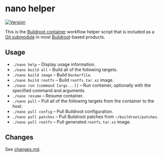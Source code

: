 nano helper
===========

[![Version][Version image]][Releases]

This is the [Buildroot container](https://github.com/Docker-nano/Buildroot) workflow helper script that is included as a [Git submodule](http://git-scm.com/book/en/v2/Git-Tools-Submodules) in most [Buildroot](https://github.com/Docker-nano/Buildroot)-based products.

Usage
-----

* `./nano help` – Display usage information.
* `./nano build all` – Build all of the following targets.
* `./nano build image` – Build `Dockerfile`.
* `./nano build rootfs` – Build `rootfs.tar.xz` image.
* `./nano run [command [args...]]` – Run container, optionally with the specified command and arguments.
* `./nano resume` – Resume container.
* `./nano pull` – Pull all of the following targets from the container to the host.
* `./nano pull config` – Pull Buildroot configuration.
* `./nano pull patches` – Pull Buildroot patches from `~/buildroot/patches`. 
* `./nano pull rootfs` – Pull generated `rootfs.tar.xz` image.

Changes
-------

See [changes.md](meta/changes.md).

  [Releases]: https://github.com/Docker-nano/nano/releases
  [Version image]: http://img.shields.io/github/tag/Docker-nano/nano.svg "Latest version"
